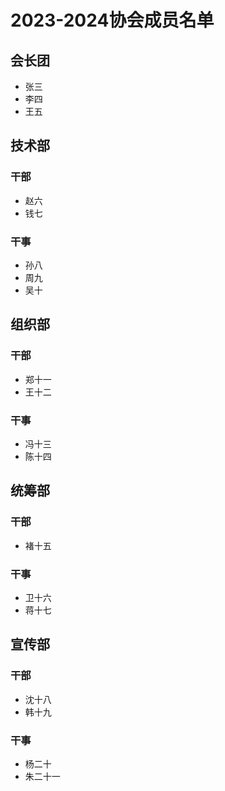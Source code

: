 # 2023-2024协会成员名单

## 会长团
- 张三
- 李四
- 王五

## 技术部
### 干部
- 赵六
- 钱七

### 干事
- 孙八
- 周九
- 吴十

## 组织部
### 干部
- 郑十一
- 王十二

### 干事
- 冯十三
- 陈十四

## 统筹部
### 干部
- 褚十五

### 干事
- 卫十六
- 蒋十七

## 宣传部
### 干部
- 沈十八
- 韩十九

### 干事
- 杨二十
- 朱二十一 